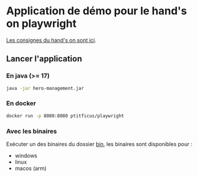 # Application de démo pour le hand's on playwright

[Les consignes du hand's on sont ici](https://github.com/ptitFicus/devquest-consignes).

## Lancer l'application

### En java (>= 17)

```sh
java -jar hero-management.jar
```

### En docker

```sh
docker run -p 8080:8080 ptitficus/playwright
```

### Avec les binaires

Exécuter un des binaires du dossier [bin](./bin), les binaires sont disponibles pour :

- windows
- linux
- macos (arm)
